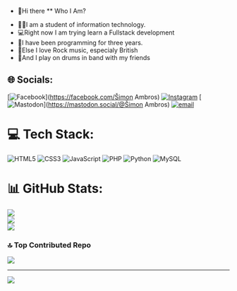 * 👋Hi there
** Who I Am? 
- 👨‍🎓I am a student of information technology. 
- 💻Right now I am trying learn a Fullstack development 
- 🧠I have been programming for three years.
- 🎸Else I love Rock music, especialy British
- 🥁And I play on drums in band with my friends

## 🌐 Socials:
[![Facebook](https://img.shields.io/badge/Facebook-%231877F2.svg?logo=Facebook&logoColor=white)](https://facebook.com/Šimon Ambros) [![Instagram](https://img.shields.io/badge/Instagram-%23E4405F.svg?logo=Instagram&logoColor=white)](https://instagram.com/ambros.s_) [![Mastodon](https://img.shields.io/badge/-MASTODON-%232B90D9?logo=mastodon&logoColor=white)](https://mastodon.social/@Šimon Ambros) [![email](https://img.shields.io/badge/Email-D14836?logo=gmail&logoColor=white)](mailto:ambrossimon1@gmail.com) 

# 💻 Tech Stack:
![HTML5](https://img.shields.io/badge/html5-%23E34F26.svg?style=for-the-badge&logo=html5&logoColor=white) ![CSS3](https://img.shields.io/badge/css3-%231572B6.svg?style=for-the-badge&logo=css3&logoColor=white) ![JavaScript](https://img.shields.io/badge/javascript-%23323330.svg?style=for-the-badge&logo=javascript&logoColor=%23F7DF1E) ![PHP](https://img.shields.io/badge/php-%23777BB4.svg?style=for-the-badge&logo=php&logoColor=white) ![Python](https://img.shields.io/badge/python-3670A0?style=for-the-badge&logo=python&logoColor=ffdd54) ![MySQL](https://img.shields.io/badge/mysql-4479A1.svg?style=for-the-badge&logo=mysql&logoColor=white)
# 📊 GitHub Stats:
![](https://github-readme-stats.vercel.app/api?username=ambros226&theme=dark&hide_border=false&include_all_commits=true&count_private=false)<br/>
![](https://nirzak-streak-stats.vercel.app/?user=ambros226&theme=dark&hide_border=false)<br/>
![](https://github-readme-stats.vercel.app/api/top-langs/?username=ambros226&theme=dark&hide_border=false&include_all_commits=true&count_private=false&layout=compact)

### 🔝 Top Contributed Repo
![](https://github-contributor-stats.vercel.app/api?username=ambros226&limit=5&theme=dark&combine_all_yearly_contributions=true)

---
[![](https://visitcount.itsvg.in/api?id=ambros226&icon=0&color=0)](https://visitcount.itsvg.in)

<!-- Proudly created with GPRM ( https://gprm.itsvg.in ) -->
